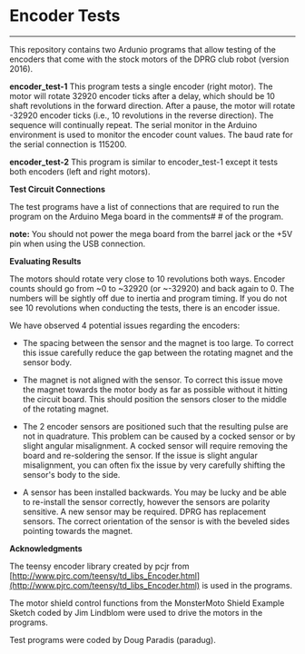 
# **Encoder Tests** #


----------

This repository contains two Ardunio programs that allow testing of the encoders that come with the stock motors of the DPRG club robot (version 2016).

**encoder\_test-1**  This program tests a single encoder (right motor). The motor will rotate 32920 encoder ticks after a delay, which should be 10 shaft revolutions in the forward direction. After a pause, the motor will rotate -32920 encoder ticks (i.e., 10 revolutions in the reverse direction). The sequence will continually repeat. The serial monitor in the Arduino environment is used to monitor the encoder count values. The baud rate for the serial connection is 115200.

**encoder\_test-2** This program is similar to encoder\_test-1 except it tests both encoders (left and right motors).

**Test Circuit Connections**

The test programs have a list of connections that are required to run the program on the Arduino Mega board in the comments#  # of the program.

**note:** You should not power the mega board from the barrel jack or the +5V pin when using the USB connection.

**Evaluating Results**

The motors should rotate very close to 10 revolutions both ways. Encoder counts should go from ~0 to ~32920 (or ~-32920) and back again to 0. The numbers will be sightly off due to inertia and program timing. If you do not see 10 revolutions when conducting the tests, there is an encoder issue.

We have observed 4 potential issues regarding the encoders:


- The spacing between the sensor and the magnet is too large. To correct this issue carefully reduce the gap between the rotating magnet and the sensor body.

-  The magnet is not aligned with the sensor. To correct this issue move the magnet towards the motor body as far as possible without it hitting the circuit board. This should position the sensors closer to the middle of the rotating magnet.

- The  2 encoder sensors are positioned such that the resulting pulse are not in quadrature. This problem can be caused by a cocked sensor or by slight angular misalignment. A cocked sensor will require removing the board and re-soldering the sensor. If the issue is slight angular misalignment, you can often fix the issue by very carefully shifting the sensor's body to the side.

- A sensor has been installed backwards. You may be lucky and be able to re-install the sensor correctly, however the sensors are polarity sensitive. A new sensor may be required. DPRG has replacement sensors. The correct orientation of the sensor is with the beveled sides pointing towards the magnet.  


**Acknowledgments** 

The teensy encoder library created by pcjr from
[http://www.pjrc.com/teensy/td_libs_Encoder.html](http://www.pjrc.com/teensy/td_libs_Encoder.html) is used in the programs.

The motor shield control functions from the MonsterMoto Shield Example Sketch coded by Jim Lindblom were used to drive the motors in the programs.

Test programs were coded by Doug Paradis (paradug).


